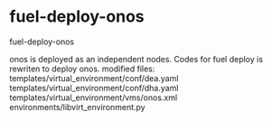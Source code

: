 # fuel-deploy-onos
fuel-deploy-onos


onos is deployed as an independent nodes. Codes for fuel deploy is rewriten to deploy onos.
modified files:
templates/virtual_environment/conf/dea.yaml
templates/virtual_environment/conf/dha.yaml
templates/virtual_environment/vms/onos.xml
environments/libvirt_environment.py
